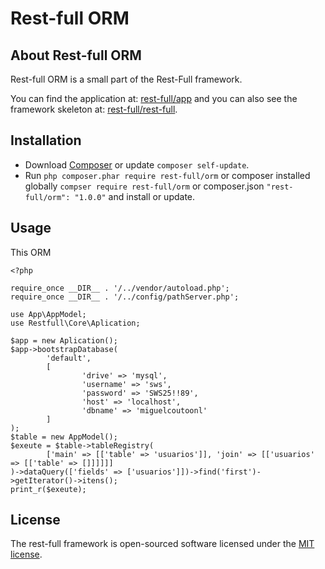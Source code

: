 # Rest-full ORM

## About Rest-full ORM

Rest-full ORM is a small part of the Rest-Full framework.

You can find the application at: [rest-full/app](https://github.com/rest-full/app) and you can also see the framework skeleton at: [rest-full/rest-full](https://github.com/rest-full/rest-full).

## Installation

* Download [Composer](https://getcomposer.org/doc/00-intro.md) or update `composer self-update`.
* Run `php composer.phar require rest-full/orm` or composer installed globally `compser require rest-full/orm` or composer.json `"rest-full/orm": "1.0.0"` and install or update.

## Usage

This ORM
```
<?php

require_once __DIR__ . '/../vendor/autoload.php';
require_once __DIR__ . '/../config/pathServer.php';

use App\AppModel;
use Restfull\Core\Aplication;

$app = new Aplication();
$app->bootstrapDatabase(
        'default',
        [
                'drive' => 'mysql',
                'username' => 'sws',
                'password' => 'SWS25!!89',
                'host' => 'localhost',
                'dbname' => 'miguelcoutoonl'
        ]
);
$table = new AppModel();
$exeute = $table->tableRegistry(
        ['main' => [['table' => 'usuarios']], 'join' => [['usuarios' => [['table' => []]]]]]
)->dataQuery(['fields' => ['usuarios']])->find('first')->getIterator()->itens();
print_r($exeute);
```
## License

The rest-full framework is open-sourced software licensed under the [MIT license](https://opensource.org/licenses/MIT).